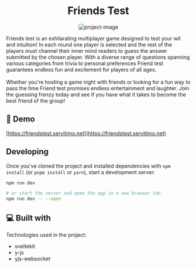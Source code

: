 <h1 align="center" id="title">Friends Test</h1>

<p align="center"><img src="https://socialify.git.ci/fernandomema/the-friend-test/image?language=1&amp;logo=https%3A%2F%2Fgithub.com%2Ffernandomema%2Fthe-friend-test%2Fblob%2Fmaster%2Fstatic%2Flogo.png%3Fraw%3Dtrue&amp;name=1&amp;owner=1&amp;stargazers=1&amp;theme=Light" alt="project-image"></p>

<p id="description">Friends test is an exhilarating multiplayer game designed to test your wit and intuition! In each round one player is selected and the rest of the players must channel their inner mind readers to guess the answer submitted by the chosen player. With a diverse range of questions spanning various categories from trivia to personal preferences Friend test guarantees endless fun and excitement for players of all ages.<br><br>Whether you're hosting a game night with friends or looking for a fun way to pass the time Friend test promises endless entertainment and laughter. Join the guessing frenzy today and see if you have what it takes to become the best friend of the group!</p>

<h2>🚀 Demo</h2>

[https://friendstest.servitimo.net](https://friendstest.servitimo.net)

## Developing

Once you've cloned the project and installed dependencies with `npm install` (or `pnpm install` or `yarn`), start a development server:

```bash
npm run dev

# or start the server and open the app in a new browser tab
npm run dev -- --open
```

  
<h2>💻 Built with</h2>

Technologies used in the project:

*   sveltekit
*   y-js
*   yjs-websocket